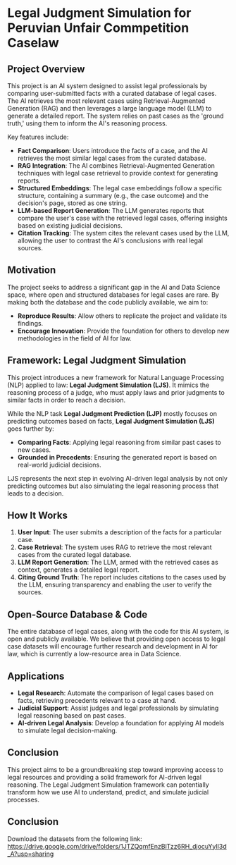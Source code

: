 # Legal Judgment Simulation for Peruvian Unfair Commpetition Caselaw

## Project Overview

This project is an AI system designed to assist legal professionals by comparing user-submitted facts with a curated database of legal cases. The AI retrieves the most relevant cases using Retrieval-Augmented Generation (RAG) and then leverages a large language model (LLM) to generate a detailed report. The system relies on past cases as the 'ground truth,' using them to inform the AI's reasoning process.

Key features include:
- **Fact Comparison**: Users introduce the facts of a case, and the AI retrieves the most similar legal cases from the curated database.
- **RAG Integration**: The AI combines Retrieval-Augmented Generation techniques with legal case retrieval to provide context for generating reports.
- **Structured Embeddings**: The legal case embeddings follow a specific structure, containing a summary (e.g., the case outcome) and the decision's page, stored as one string.
- **LLM-based Report Generation**: The LLM generates reports that compare the user's case with the retrieved legal cases, offering insights based on existing judicial decisions.
- **Citation Tracking**: The system cites the relevant cases used by the LLM, allowing the user to contrast the AI's conclusions with real legal sources.
  
## Motivation

The project seeks to address a significant gap in the AI and Data Science space, where open and structured databases for legal cases are rare. By making both the database and the code publicly available, we aim to:
- **Reproduce Results**: Allow others to replicate the project and validate its findings.
- **Encourage Innovation**: Provide the foundation for others to develop new methodologies in the field of AI for law.
  
## Framework: Legal Judgment Simulation

This project introduces a new framework for Natural Language Processing (NLP) applied to law: **Legal Judgment Simulation (LJS)**. It mimics the reasoning process of a judge, who must apply laws and prior judgments to similar facts in order to reach a decision.

While the NLP task **Legal Judgment Prediction (LJP)** mostly focuses on predicting outcomes based on facts, **Legal Judgment Simulation (LJS)** goes further by:
- **Comparing Facts**: Applying legal reasoning from similar past cases to new cases.
- **Grounded in Precedents**: Ensuring the generated report is based on real-world judicial decisions.
  
LJS represents the next step in evolving AI-driven legal analysis by not only predicting outcomes but also simulating the legal reasoning process that leads to a decision.

## How It Works

1. **User Input**: The user submits a description of the facts for a particular case.
2. **Case Retrieval**: The system uses RAG to retrieve the most relevant cases from the curated legal database.
3. **LLM Report Generation**: The LLM, armed with the retrieved cases as context, generates a detailed legal report.
4. **Citing Ground Truth**: The report includes citations to the cases used by the LLM, ensuring transparency and enabling the user to verify the sources.
  
## Open-Source Database & Code

The entire database of legal cases, along with the code for this AI system, is open and publicly available. We believe that providing open access to legal case datasets will encourage further research and development in AI for law, which is currently a low-resource area in Data Science.

## Applications

- **Legal Research**: Automate the comparison of legal cases based on facts, retrieving precedents relevant to a case at hand.
- **Judicial Support**: Assist judges and legal professionals by simulating legal reasoning based on past cases.
- **AI-driven Legal Analysis**: Develop a foundation for applying AI models to simulate legal decision-making.

## Conclusion

This project aims to be a groundbreaking step toward improving access to legal resources and providing a solid framework for AI-driven legal reasoning. The Legal Judgment Simulation framework can potentially transform how we use AI to understand, predict, and simulate judicial processes.

## Conclusion

Download the datasets from the following link: https://drive.google.com/drive/folders/1JTZQqmfEnzBlTzz6RH_djocuYylI3d_A?usp=sharing 

